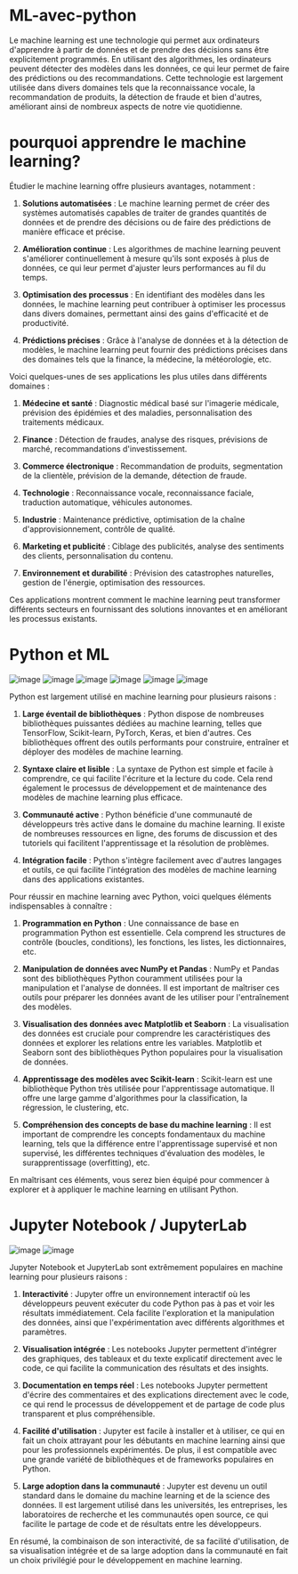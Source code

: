 # ML-avec-python
Le machine learning est une technologie qui permet aux ordinateurs d'apprendre à partir de données et de prendre des décisions sans être explicitement programmés. En utilisant des algorithmes, les ordinateurs peuvent détecter des modèles dans les données, ce qui leur permet de faire des prédictions ou des recommandations. Cette technologie est largement utilisée dans divers domaines tels que la reconnaissance vocale, la recommandation de produits, la détection de fraude et bien d'autres, améliorant ainsi de nombreux aspects de notre vie quotidienne.
# pourquoi apprendre le machine learning?
Étudier le machine learning offre plusieurs avantages, notamment :

1. **Solutions automatisées** : Le machine learning permet de créer des systèmes automatisés capables de traiter de grandes quantités de données et de prendre des décisions ou de faire des prédictions de manière efficace et précise.

2. **Amélioration continue** : Les algorithmes de machine learning peuvent s'améliorer continuellement à mesure qu'ils sont exposés à plus de données, ce qui leur permet d'ajuster leurs performances au fil du temps.

3. **Optimisation des processus** : En identifiant des modèles dans les données, le machine learning peut contribuer à optimiser les processus dans divers domaines, permettant ainsi des gains d'efficacité et de productivité.

4. **Prédictions précises** : Grâce à l'analyse de données et à la détection de modèles, le machine learning peut fournir des prédictions précises dans des domaines tels que la finance, la médecine, la météorologie, etc.

Voici quelques-unes de ses applications les plus utiles dans différents domaines :

1. **Médecine et santé** : Diagnostic médical basé sur l'imagerie médicale, prévision des épidémies et des maladies, personnalisation des traitements médicaux.

2. **Finance** : Détection de fraudes, analyse des risques, prévisions de marché, recommandations d'investissement.

3. **Commerce électronique** : Recommandation de produits, segmentation de la clientèle, prévision de la demande, détection de fraude.

4. **Technologie** : Reconnaissance vocale, reconnaissance faciale, traduction automatique, véhicules autonomes.

5. **Industrie** : Maintenance prédictive, optimisation de la chaîne d'approvisionnement, contrôle de qualité.

6. **Marketing et publicité** : Ciblage des publicités, analyse des sentiments des clients, personnalisation du contenu.

7. **Environnement et durabilité** : Prévision des catastrophes naturelles, gestion de l'énergie, optimisation des ressources.

Ces applications montrent comment le machine learning peut transformer différents secteurs en fournissant des solutions innovantes et en améliorant les processus existants.

# Python et ML 

![image](https://github.com/yamitxc/ML-avec-python/assets/110922220/495182e1-7c38-45e1-9e2e-8d8ea30b5afb)
![image](https://github.com/yamitxc/ML-avec-python/assets/110922220/78cf4b17-8c9d-4b44-aa30-5539f68a23a6)
![image](https://github.com/yamitxc/ML-avec-python/assets/110922220/c4d0b564-05fd-49b7-bce7-9729145d4360)
![image](https://github.com/yamitxc/ML-avec-python/assets/110922220/0de868b1-9357-4a46-9692-39a423fb8283)
![image](https://github.com/yamitxc/ML-avec-python/assets/110922220/1cc8e334-a8c4-4828-9abd-8def45580fb1)
![image](https://github.com/yamitxc/ML-avec-python/assets/110922220/352e3f1f-f694-4b88-b24d-437d760e2ede)


Python est largement utilisé en machine learning pour plusieurs raisons :

1. **Large éventail de bibliothèques** : Python dispose de nombreuses bibliothèques puissantes dédiées au machine learning, telles que TensorFlow, Scikit-learn, PyTorch, Keras, et bien d'autres. Ces bibliothèques offrent des outils performants pour construire, entraîner et déployer des modèles de machine learning.

2. **Syntaxe claire et lisible** : La syntaxe de Python est simple et facile à comprendre, ce qui facilite l'écriture et la lecture du code. Cela rend également le processus de développement et de maintenance des modèles de machine learning plus efficace.

3. **Communauté active** : Python bénéficie d'une communauté de développeurs très active dans le domaine du machine learning. Il existe de nombreuses ressources en ligne, des forums de discussion et des tutoriels qui facilitent l'apprentissage et la résolution de problèmes.

4. **Intégration facile** : Python s'intègre facilement avec d'autres langages et outils, ce qui facilite l'intégration des modèles de machine learning dans des applications existantes.

Pour réussir en machine learning avec Python, voici quelques éléments indispensables à connaître :

1. **Programmation en Python** : Une connaissance de base en programmation Python est essentielle. Cela comprend les structures de contrôle (boucles, conditions), les fonctions, les listes, les dictionnaires, etc.

2. **Manipulation de données avec NumPy et Pandas** : NumPy et Pandas sont des bibliothèques Python couramment utilisées pour la manipulation et l'analyse de données. Il est important de maîtriser ces outils pour préparer les données avant de les utiliser pour l'entraînement des modèles.

3. **Visualisation des données avec Matplotlib et Seaborn** : La visualisation des données est cruciale pour comprendre les caractéristiques des données et explorer les relations entre les variables. Matplotlib et Seaborn sont des bibliothèques Python populaires pour la visualisation de données.

4. **Apprentissage des modèles avec Scikit-learn** : Scikit-learn est une bibliothèque Python très utilisée pour l'apprentissage automatique. Il offre une large gamme d'algorithmes pour la classification, la régression, le clustering, etc.

5. **Compréhension des concepts de base du machine learning** : Il est important de comprendre les concepts fondamentaux du machine learning, tels que la différence entre l'apprentissage supervisé et non supervisé, les différentes techniques d'évaluation des modèles, le surapprentissage (overfitting), etc.

En maîtrisant ces éléments, vous serez bien équipé pour commencer à explorer et à appliquer le machine learning en utilisant Python.

# Jupyter Notebook / JupyterLab

![image](https://github.com/yamitxc/ML-avec-python/assets/110922220/cdeb863c-2b3b-4cba-b064-dd0a3e20913f)
![image](https://github.com/yamitxc/ML-avec-python/assets/110922220/8665b0bd-8299-4e6e-a41f-30a3bfb972e6)



Jupyter Notebook et JupyterLab sont extrêmement populaires en machine learning pour plusieurs raisons :

1. **Interactivité** : Jupyter offre un environnement interactif où les développeurs peuvent exécuter du code Python pas à pas et voir les résultats immédiatement. Cela facilite l'exploration et la manipulation des données, ainsi que l'expérimentation avec différents algorithmes et paramètres.

2. **Visualisation intégrée** : Les notebooks Jupyter permettent d'intégrer des graphiques, des tableaux et du texte explicatif directement avec le code, ce qui facilite la communication des résultats et des insights.

3. **Documentation en temps réel** : Les notebooks Jupyter permettent d'écrire des commentaires et des explications directement avec le code, ce qui rend le processus de développement et de partage de code plus transparent et plus compréhensible.

4. **Facilité d'utilisation** : Jupyter est facile à installer et à utiliser, ce qui en fait un choix attrayant pour les débutants en machine learning ainsi que pour les professionnels expérimentés. De plus, il est compatible avec une grande variété de bibliothèques et de frameworks populaires en Python.

5. **Large adoption dans la communauté** : Jupyter est devenu un outil standard dans le domaine du machine learning et de la science des données. Il est largement utilisé dans les universités, les entreprises, les laboratoires de recherche et les communautés open source, ce qui facilite le partage de code et de résultats entre les développeurs.

En résumé, la combinaison de son interactivité, de sa facilité d'utilisation, de sa visualisation intégrée et de sa large adoption dans la communauté en fait un choix privilégié pour le développement en machine learning.





